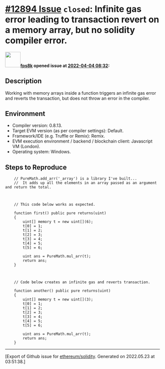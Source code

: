 # [\#12894 Issue](https://github.com/ethereum/solidity/issues/12894) `closed`: Infinite gas error leading to transaction revert on a memory array, but no solidity compiler error.

#### <img src="https://avatars.githubusercontent.com/u/74331706?u=86d25defd98d9bf1b3dbfa27f0f8525715e88dd1&v=4" width="50">[fps8k](https://github.com/fps8k) opened issue at [2022-04-04 08:32](https://github.com/ethereum/solidity/issues/12894):

## Description

Working with memory arrays inside a function triggers an infinite gas error and reverts the transaction, but does not throw an error in the compiler.

## Environment

- Compiler version: 0.8.13.
- Target EVM version (as per compiler settings): Default.
- Framework/IDE (e.g. Truffle or Remix): Remix.
- EVM execution environment / backend / blockchain client: Javascript VM (London).
- Operating system: Windows.

## Steps to Reproduce

```
    // PureMath.add_arr('_array') is a library I've built...
    //  It adds up all the elements in an array passed as an argument and return the total.



    // This code below works as expected.

    function first() public pure returns(uint)
    {
        uint[] memory t = new uint[](6);
        t[0] = 1;
        t[1] = 2;
        t[2] = 3;
        t[3] = 4;
        t[4] = 5;
        t[5] = 6;

        uint ans = PureMath.mul_arr(t);
        return ans;
    }



    // Code below creates an infinite gas and reverts transaction.

    function another() public pure returns(uint)
    {
        uint[] memory t = new uint[](3);
        t[0] = 1;
        t[1] = 2;
        t[2] = 3;
        t[3] = 4;
        t[4] = 5;
        t[5] = 6;

        uint ans = PureMath.mul_arr(t);
        return ans;
    }
```





-------------------------------------------------------------------------------



[Export of Github issue for [ethereum/solidity](https://github.com/ethereum/solidity). Generated on 2022.05.23 at 03:51:38.]
